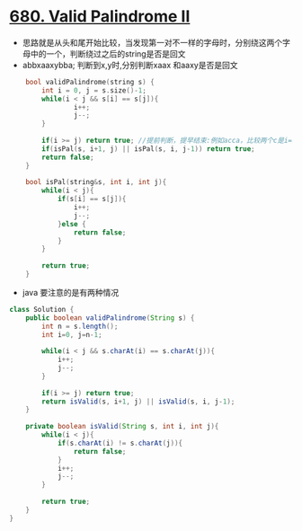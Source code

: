# [680. Valid Palindrome II](https://leetcode.com/problems/valid-palindrome-ii/description/)
* 思路就是从头和尾开始比较，当发现第一对不一样的字母时，分别绕这两个字母中的一个，判断绕过之后的string是否是回文
* abbxaaxybba; 判断到x,y时,分别判断xaax 和aaxy是否是回文

```c++
    bool validPalindrome(string s) {
        int i = 0, j = s.size()-1;
        while(i < j && s[i] == s[j]){
                i++;
                j--; 
        }
        
        if(i >= j) return true; //提前判断，提早结束:例如acca，比较两个c是i=1, j=2;比较完之后i=2; j=1
        if(isPal(s, i+1, j) || isPal(s, i, j-1)) return true;
        return false;
    }
    
    bool isPal(string&s, int i, int j){
        while(i < j){
            if(s[i] == s[j]){
                i++; 
                j--;
            }else {
                return false;
            }
        }
        
        return true;
    }
```

* java 要注意的是有两种情况

```java
class Solution {
    public boolean validPalindrome(String s) {
        int n = s.length();
        int i=0, j=n-1;
        
        while(i < j && s.charAt(i) == s.charAt(j)){
            i++;
            j--;
        }
        
        if(i >= j) return true;
        return isValid(s, i+1, j) || isValid(s, i, j-1);
    }
    
    private boolean isValid(String s, int i, int j){
        while(i < j){
            if(s.charAt(i) != s.charAt(j)){
                return false;
            }
            i++;
            j--;
        }
        
        return true;
    }
}

```
